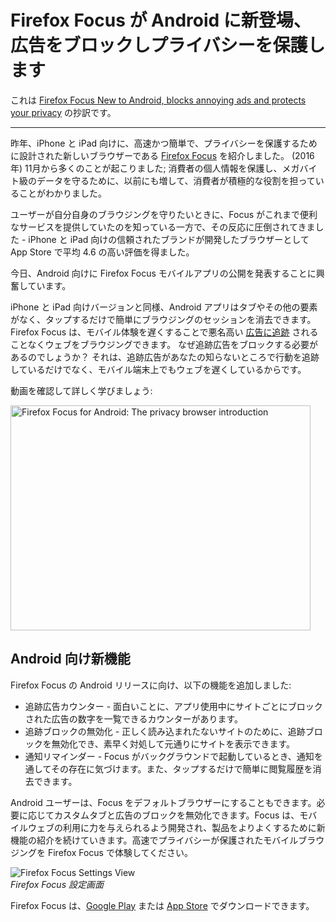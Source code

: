 # Firefox Focus が Android に新登場、広告をブロックしプライバシーを保護します
これは [Firefox Focus New to Android, blocks annoying ads and protects your privacy](https://blog.mozilla.org/blog/2017/06/20/firefox-focus-new-to-android-blocks-annoying-ads-and-protects-your-privacy/) の抄訳です。
- - -

昨年、iPhone と iPad 向けに、高速かつ簡単で、プライバシーを保護するために設計された新しいブラウザーである [Firefox Focus](https://blog.mozilla.org/blog/2016/11/17/introducing-firefox-focus-a-free-fast-and-easy-to-use-private-browser-for-ios/) を紹介しました。
(2016 年) 11月から多くのことが起こりました; 消費者の個人情報を保護し、メガバイト級のデータを守るために、以前にも増して、消費者が積極的な役割を担っていることがわかりました。

ユーザーが自分自身のブラウジングを守りたいときに、Focus がこれまで便利なサービスを提供していたのを知っている一方で、その反応に圧倒されてきました - iPhone と iPad 向けの信頼されたブランドが開発したブラウザーとして App Store で平均 4.6 の高い評価を得ました。

今日、Android 向けに Firefox Focus モバイルアプリの公開を発表することに興奮しています。

iPhone と iPad 向けバージョンと同様、Android アプリはタブやその他の要素がなく、タップするだけで簡単にブラウジングのセッションを消去できます。
Firefox Focus は、モバイル体験を遅くすることで悪名高い [広告に追跡](https://www.mozilla.org/ja/teach/smarton/tracking/) されることなくウェブをブラウジングできます。
なぜ追跡広告をブロックする必要があるのでしょうか？
それは、追跡広告があなたの知らないところで行動を追跡しているだけでなく、モバイル端末上でもウェブを遅くしているからです。

動画を確認して詳しく学びましょう:

<a href="http://www.youtube.com/watch?feature=player_embedded&v=NZOpi7w7RMM
" target="_blank"><img src="http://img.youtube.com/vi/NZOpi7w7RMM/0.jpg" 
alt="Firefox Focus for Android: The privacy browser introduction" width="480" height="360" border="0" /></a>

## Android 向け新機能
Firefox Focus の Android リリースに向け、以下の機能を追加しました:
- 追跡広告カウンター - 面白いことに、アプリ使用中にサイトごとにブロックされた広告の数字を一覧できるカウンターがあります。
- 追跡ブロックの無効化 - 正しく読み込まれたないサイトのために、追跡ブロックを無効化でき、素早く対処して元通りにサイトを表示できます。
- 通知リマインダー - Focus がバックグラウンドで起動しているとき、通知を通してその存在に気づけます。また、タップするだけで簡単に閲覧履歴を消去できます。

Android ユーザーは、Focus をデフォルトブラウザーにすることもできます。必要に応じてカスタムタブと広告のブロックを無効化できます。Focus は、モバイルウェブの利用に力を与えられるよう開発され、製品をよりよくするために新機能の紹介を続けていきます。高速でプライバシーが保護されたモバイルブラウジングを Firefox Focus で体験してください。

![Firefox Focus Settings View](https://blog.mozilla.org/wp-content/uploads/2017/06/Settings_View_Top_EN_us-300x533.png)<br>
_Firefox Focus 設定画面_

Firefox Focus は、[Google Play](https://app.adjust.com/b8s7qo?campaign=moz_blog&adgroup=blog&creative=focus_android) または [App Store](https://itunes.apple.com/app/id1055677337?mt=8) でダウンロードできます。
